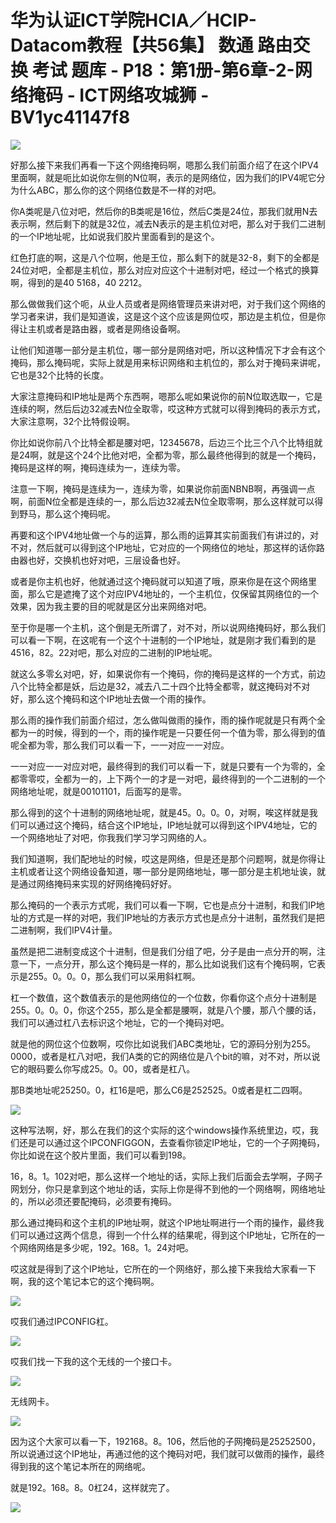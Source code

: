 # 华为认证ICT学院HCIA／HCIP-Datacom教程【共56集】 数通 路由交换 考试 题库 - P18：第1册-第6章-2-网络掩码 - ICT网络攻城狮 - BV1yc41147f8

![](img/eaacb7d11a672c1cc360b40ee5021fd8_0.png)

好那么接下来我们再看一下这个网络掩码啊，嗯那么我们前面介绍了在这个IPV4里面啊，就是呃比如说你左侧的N位啊，表示的是网络位，因为我们的IPV4呢它分为什么ABC，那么你的这个网络位数是不一样的对吧。

你A类呢是八位对吧，然后你的B类呢是16位，然后C类是24位，那我们就用N去表示啊，然后剩下的就是32位，减去N表示的是主机位对吧，那么对于我们二进制的一个IP地址呢，比如说我们胶片里面看到的是这个。

红色打底的啊，这是八个位啊，他是王位，那么剩下的就是32-8，剩下的全都是24位对吧，全都是主机位，那么对应对应这个十进制对吧，经过一个格式的换算啊，得到的是40 5168，40 2212。

那么做做我们这个呃，从业人员或者是网络管理员来讲对吧，对于我们这个网络的学习者来讲，我们是知道诶，这是这个这个应该是网位哎，那边是主机位，但是你得让主机或者是路由器，或者是网络设备啊。

让他们知道哪一部分是主机位，哪一部分是网络对吧，所以这种情况下才会有这个掩码，那么掩码呢，实际上就是用来标识网络和主机位的，那么对于掩码来讲呢，它也是32个比特的长度。

大家注意掩码和IP地址是两个东西啊，嗯那么呢如果说你的前N位取选取一，它是连续的啊，然后后边32减去N位全取零，哎这种方式就可以得到掩码的表示方式，大家注意啊，32个比特假设啊。

你比如说你前八个比特全都是腰对吧，12345678，后边三个比三个八个比特组就是24啊，就是这个24个比他对吧，全都为零，那么最终他得到的就是一个掩码，掩码是这样的啊，掩码连续为一，连续为零。

注意一下啊，掩码是连续为一，连续为零，如果说你前面NBNB啊，再强调一点啊，前面N位全都是连续的一，那么后边32减去N位全取零啊，那么这样就可以得到野马，那么这个掩码呢。

再要和这个IPV4地址做一个与的运算，那么雨的运算其实前面我们有讲过的，对不对，然后就可以得到这个IP地址，它对应的一个网络位的地址，那这样的话你路由器也好，交换机也好对吧，三层设备也好。

或者是你主机也好，他就通过这个掩码就可以知道了哦，原来你是在这个网络里面，那么它是遮掩了这个对应IPV4地址的，一个主机位，仅保留其网络位的一个效果，因为我主要的目的呢就是区分出来网络对吧。

至于你是哪一个主机，这个倒是无所谓了，对不对，所以说网络掩码好，那么我们可以看一下啊，在这呢有一个这个十进制的一个IP地址，就是刚才我们看到的是4516，82。22对吧，那么对应的二进制的IP地址呢。

就这么多零幺对吧，好，如果说你有一个掩码，你的掩码是这样的一个方式，前边八个比特全都是妖，后边是32，减去八二十四个比特全都零，就这掩码对不对好，那么这个掩码和这个IP地址去做一个雨的操作。

那么雨的操作我们前面介绍过，怎么做叫做雨的操作，雨的操作呢就是只有两个全都为一的时候，得到的一个，雨的操作呢是一只要任何一个值为零，那么得到的值呢全都为零，那么我们可以看一下，一一对应一一对应。

一一对应一一对应对吧，最终得到的我们可以看一下，就是只要有一个为零的，全都零零哎，全都为一的，上下两个一的才是一对吧，最终得到的一个二进制的一个网络地址呢，就是00101101，后面写的是零。

那么得到的这个十进制的网络地址呢，就是45。0。0。0，对啊，唉这样就是我们可以通过这个掩码，结合这个IP地址，IP地址就可以得到这个IPV4地址，它的一个网络地址了对吧，你我我们学习学习网络的人。

我们知道啊，我们配地址的时候，哎这是网络，但是还是那个问题啊，就是你得让主机或者让这个网络设备知道，哪一部分是网络地址，哪一部分是主机地址诶，就是通过网络掩码来实现的好网络掩码好好。

那么掩码的一个表示方式呢，我们可以看一下啊，它也是点分十进制，和我们IP地址的方式是一样的对吧，我们IP地址的方表示方式也是点分十进制，虽然我们是把二进制啊，我们IPV4计量。

虽然是把二进制变成这个十进制，但是我们分组了吧，分子是由一点分开的啊，注意一下，一点分开，那么这个掩码是一样的，那么比如说我们这有个掩码啊，它表示是255。0。0。0，那么我们可以采用斜杠啊。

杠一个数值，这个数值表示的是他网络位的一个位数，你看你这个点分十进制是255。0。0。0，你这个255，那么是全都是腰啊，就是八个腰，那八个腰的话，我们可以通过杠八去标识这个地址，它的一个掩码对吧。

就是他的网位这个位数啊，哎你比如说我们ABC类地址，它的源码分别为255。0000，或者是杠八对吧，我们A类的它的网络位是八个bit的嘛，对不对，所以说它的眼码要么你写成25。0。00，或者是杠八。

那B类地址呢25250。0，杠16是吧，那么C6是252525。0或者是杠二四啊。

![](img/eaacb7d11a672c1cc360b40ee5021fd8_2.png)

这种写法啊，好，那么在我们的这个实际的这个windows操作系统里边，哎，我们还是可以通过这个IPCONFIGGON，去查看你锁定IP地址，它的一个子网掩码，你比如说在这个胶片里面，我们可以看到198。

16，8。1。102对吧，那么这样一个地址的话，实际上我们后面会去学啊，子网子网划分，你只是拿到这个地址的话，实际上你是得不到他的一个网络啊，网络地址的，所以必须还要配掩码，必须要有掩码。

那么通过掩码和这个主机的IP地址啊，就这个IP地址啊进行一个雨的操作，最终我们可以通过这两个信息，得到一个什么样的结果呢，得到这个IP地址，它所在的一个网络网络是多少呢，192。168。1。24对吧。

哎这就是得到了这个IP地址，它所在的一个网络好，那么接下来我给大家看一下啊，我的这个笔记本它的这个掩码啊。



![](img/eaacb7d11a672c1cc360b40ee5021fd8_4.png)

哎我们通过IPCONFIG杠。

![](img/eaacb7d11a672c1cc360b40ee5021fd8_6.png)

哎我们找一下我的这个无线的一个接口卡。

![](img/eaacb7d11a672c1cc360b40ee5021fd8_8.png)

无线网卡。

![](img/eaacb7d11a672c1cc360b40ee5021fd8_10.png)

因为这个大家可以看一下，192168。8。106，然后他的子网掩码是25252500，所以说通过这个IP地址，再通过他的这个掩码对吧，我们就可以做雨的操作，最终得到我的这个笔记本所在的网络呢。

就是192。168。8。0杠24，这样就完了。

![](img/eaacb7d11a672c1cc360b40ee5021fd8_12.png)